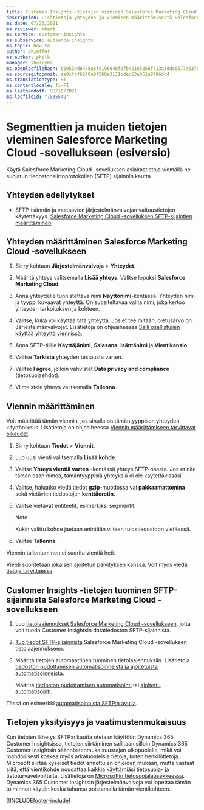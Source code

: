 ```yaml
---
title: Customer Insights -tietojen vieminen Salesforce Marketing Cloud -sovellukseen
description: Lisätietoja yhteyden ja viemisen määrittämisestä Salesforce Marketing Cloud -sovellukseen
ms.date: 07/23/2021
ms.reviewer: mhart
ms.service: customer-insights
ms.subservice: audience-insights
ms.topic: how-to
author: pkieffer
ms.author: philk
manager: shellyha
ms.openlocfilehash: b50539d6478a8fe196048f0fb421e5856f713a3ddc6577a637e593f90857ae8b
ms.sourcegitcommit: aa0cfbf6240a9f560e3131bdec63e051a8786dd4
ms.translationtype: HT
ms.contentlocale: fi-FI
ms.lasthandoff: 08/10/2021
ms.locfileid: "7035549"
---
```

# <a name="export-segments-and-other-data-to-salesforce-marketing-cloud-preview"></a>Segmenttien ja muiden tietojen vieminen Salesforce Marketing Cloud -sovellukseen (esiversio)

Käytä Salesforce Marketing Cloud -sovelluksen asiakastietoja viemällä ne suojatun tiedostonsiirtoprotokollan (SFTP) sijainnin kautta.

## <a name="prerequisites-for-connection"></a>Yhteyden edellytykset

- SFTP-isännän ja vastaavien järjestelmänvalvojan valtuustietojen käytettävyys. [Salesforce Marketing Cloud -sovelluksen SFTP-sijaintien määrittäminen](https://help.salesforce.com/articleView?id=sf.mc_es_configure_enhanced_ftp.htm&type=5) 

## <a name="set-up-the-connection-to-salesforce-marketing-cloud"></a>Yhteyden määrittäminen Salesforce Marketing Cloud -sovellukseen

1. Siirry kohtaan **Järjestelmänvalvoja** > **Yhteydet**.

1. Määritä yhteys valitsemalla **Lisää yhteys**. Valitse lopuksi **Salesforce Marketing Cloud**.

1. Anna yhteydelle tunnistettava nimi **Näyttönimi**-kentässä. Yhteyden nimi ja tyyppi kuvaavat yhteyttä. On suositeltavaa valita nimi, joka kertoo yhteyden tarkoituksen ja kohteen.

1. Valitse, kuka voi käyttää tätä yhteyttä. Jos et tee mitään, oletusarvo on Järjestelmänvalvojat. Lisätietoja on ohjeaiheessa [Salli osallistujien käyttää yhteyttä viennissä](connections.md#allow-contributors-to-use-a-connection-for-exports).

1. Anna SFTP-tilille **Käyttäjänimi**, **Salasana**, **Isäntänimi** ja **Vientikansio**.

1. Valitse **Tarkista** yhteyden testausta varten.

1. Valitse **I agree**, jolloin vahvistat **Data privacy and compliance** (tietosuojaehdot).

1. Viimeistele yhteys valitsemalla **Tallenna**.

## <a name="configure-an-export"></a>Viennin määrittäminen

Voit määrittää tämän viennin, jos sinulla on tämäntyyppisen yhteyden käyttöoikeus. Lisätietoja on ohjeaiheessa [Viennin määrittämiseen tarvittavat oikeudet](export-destinations.md#set-up-a-new-export).

1. Siirry kohtaan **Tiedot** > **Viennit**.

1. Luo uusi vienti valitsemalla **Lisää kohde**.

1. Valitse **Yhteys vientiä varten** -kentässä yhteys SFTP-osasta. Jos et näe tämän osan nimeä, tämäntyyppisiä yhteyksiä ei ole käytettävissäsi.

1. Valitse, haluatko viedä tiedot **gzip**-muodossa vai **pakkaamattomina** sekä vietävien tiedostojen **kenttäerotin**.

1. Valitse vietävät entiteetit, esimerkiksi segmentit.

   > [!NOTE]
   > Kukin valittu kohde jaetaan enintään viiteen tulostiedostoon vietäessä. 

1. Valitse **Tallenna**.

Viennin tallentaminen ei suorita vientiä heti.

Vienti suoritetaan jokaisen [ajoitetun päivityksen](system.md#schedule-tab) kanssa. Voit myös [viedä tietoja tarvittaessa](export-destinations.md#run-exports-on-demand). 

## <a name="import-customer-insights-data-from-sftp-location-to-salesforce-marketing-cloud"></a>Customer Insights -tietojen tuominen SFTP-sijainnista Salesforce Marketing Cloud -sovellukseen

1. Luo [tietolaajennukset Salesforce Marketing Cloud -sovellukseen](https://help.salesforce.com/articleView?id=sf.mc_es_create_data_extension.htm&type=5), jotta voit tuoda Customer Insightsin datatiedoston SFTP-sijainnista.

2. [Tuo tiedot SFTP-sijainnista](https://help.salesforce.com/articleView?id=sf.mc_es_import_data_extension_classic.htm&type=5) Salesforce Marketing Cloud -sovelluksen tietolaajennukseen. 

3. Määritä tietojen automaattinen tuominen tietolaajennuksiin. Lisätietoja [tiedoston pudottamisen automatisoinneista ja ajoitetuista automatisoinneista](https://help.salesforce.com/articleView?id=sf.mc_as_triggered_automations.htm&type=5).

   Määritä [tiedoston pudottamisen automatisointi](https://help.salesforce.com/articleView?id=sf.mc_as_define_a_triggered_automation.htm&type=5) tai [ajoitettu automatisointi](https://help.salesforce.com/articleView?id=sf.mc_as_define_a_scheduled_automation.htm&type=5). 

Tässä on esimerkki [automatisoinnista SFTP:n avulla](https://help.salesforce.com/articleView?id=sf.mc_as_ftp_and_triggered_automation_scenario.htm&type=5).

## <a name="data-privacy-and-compliance"></a>Tietojen yksityisyys ja vaatimustenmukaisuus

Kun tietojen lähetys SFTP:n kautta otetaan käyttöön Dynamics 365 Customer Insightsissa, tietojen siirtäminen sallitaan silloin Dynamics 365 Customer Insightsin säännöstenmukaisuusrajan ulkopuolelle, mikä voi mahdollisesti koskea myös arkaluonteisia tietoja, kuten henkilötietoja. Microsoft siirtää kyseiset tiedot annettujen ohjeiden mukaan, mutta vastaat siitä, että vientikohde noudattaa kaikkia käyttämiäsi tietosuoja- ja tietoturvavelvoitteita. Lisätietoja on [Microsoftin tietosuojalausekkeessa](https://go.microsoft.com/fwlink/?linkid=396732).
Dynamics 365 Customer Insightsin järjestelmänvalvoja voi lopettaa tämän toiminnon käytön koska tahansa poistamalla tämän vientikohteen.

[!INCLUDE[footer-include](../includes/footer-banner.md)]
